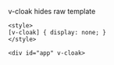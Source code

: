 v-cloak hides raw template

```
<style>
[v-cloak] { display: none; }
</style>

<div id="app" v-cloak>
```
